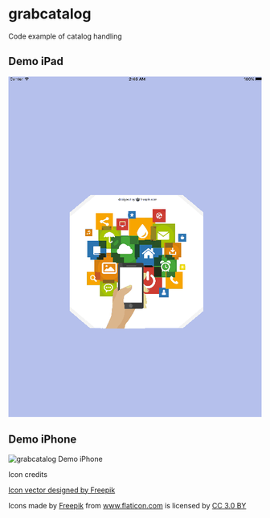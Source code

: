 # grabcatalog

Code example of catalog handling

## Demo iPad

![grabcatalog Demo iPad](https://github.com/iyepes/grabcatalog/blob/master/Grability-iPad.gif)

## Demo iPhone

![grabcatalog Demo iPhone](https://https://github.com/iyepes/grabcatalog/blob/master/Grability-iPhone-landscape.gif)

Icon credits

<a href="http://www.freepik.com/free-photos-vectors/icon">Icon vector designed by Freepik</a>

Icons made by <a href="http://www.freepik.com" title="Freepik">Freepik</a> from <a href="http://www.flaticon.com" title="Flaticon">www.flaticon.com</a> is licensed by <a href="http://creativecommons.org/licenses/by/3.0/" title="Creative Commons BY 3.0" target="_blank"> CC 3.0 BY</a></div>
